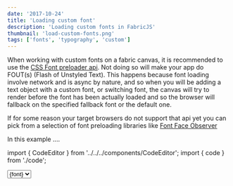 ```yaml
---
date: '2017-10-24'
title: 'Loading custom font'
description: 'Loading custom fonts in FabricJS'
thumbnail: 'load-custom-fonts.png'
tags: ['fonts', 'typography', 'custom']
---
```


When working with custom fonts on a fabric canvas, it is recommended to
use the [CSS Font preloader api](https://developer.mozilla.org/en-US/docs/Web/API/CSS_Font_Loading_API).
Not doing so will make your app do FOUT(s) (Flash of Unstyled Text).
This happens because font loading involve network and is async by nature, and so when you will be adding a text object with a custom font, or switching font, the canvas will try to render before the font has been actually loaded and so the browser will fallback on the specified fallback font or the default one.

If for some reason your target browsers do not support that api yet you can pick from a selection of font preloading libraries like [Font Face Observer](https://github.com/bramstein/fontfaceobserver)

In this example ....

import { CodeEditor } from '../../../components/CodeEditor';
import { code } from './code';

<CodeEditor code={code} canvasId="c" >
    <canvas  width="600" height="500" id="c"></canvas>
    <select>
      {["Pacifico", "VT323", "Quicksand", "Inconsolata"].map(font => <option value={font}>{font}</option>)}
    </select>
</CodeEditor>
